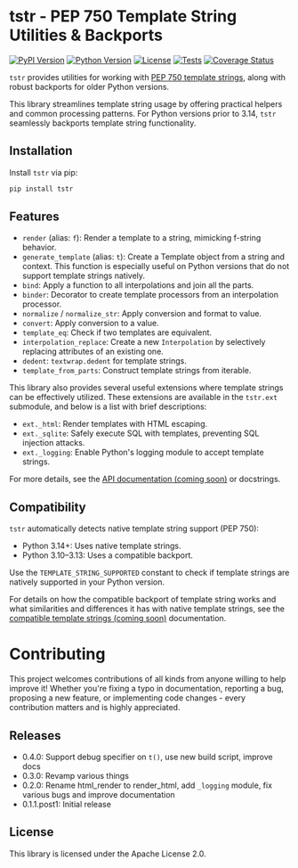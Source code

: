 # tstr - PEP 750 Template String Utilities & Backports

[![PyPI Version](https://img.shields.io/pypi/v/tstr)](https://pypi.org/project/tstr/)
[![Python Version](https://img.shields.io/pypi/pyversions/tstr)](https://pypi.org/project/tstr/)
[![License](https://img.shields.io/github/license/ilotoki0804/tstr)](https://github.com/ilotoki0804/tstr/blob/master/LICENSE)
[![Tests](https://github.com/ilotoki0804/tstr/workflows/testing/badge.svg)](https://github.com/ilotoki0804/tstr/actions)
[![Coverage Status](https://coveralls.io/repos/github/ilotoki0804/tstr/badge.svg?branch=main)](https://coveralls.io/github/ilotoki0804/tstr?branch=main)

`tstr` provides utilities for working with [PEP 750 template strings](https://peps.python.org/pep-0750/), along with robust backports for older Python versions.

This library streamlines template string usage by offering practical helpers and common processing patterns. For Python versions prior to 3.14, `tstr` seamlessly backports template string functionality.

## Installation

Install `tstr` via pip:

```bash
pip install tstr
```

## Features

- `render` (alias: `f`): Render a template to a string, mimicking f-string behavior.
- `generate_template` (alias: `t`): Create a Template object from a string and context.
    This function is especially useful on Python versions that do not support template strings natively.
- `bind`: Apply a function to all interpolations and join all the parts.
- `binder`: Decorator to create template processors from an interpolation processor.
- `normalize` / `normalize_str`: Apply conversion and format to value.
- `convert`: Apply conversion to a value.
- `template_eq`: Check if two templates are equivalent.
- `interpolation_replace`: Create a new `Interpolation` by selectively replacing attributes of an existing one.
- `dedent`: `textwrap.dedent` for template strings.
- `template_from_parts`: Construct template strings from iterable.

This library also provides several useful extensions where template strings can be effectively utilized.
These extensions are available in the `tstr.ext` submodule, and below is a list with brief descriptions:

- `ext._html`: Render templates with HTML escaping.
- `ext._sqlite`: Safely execute SQL with templates, preventing SQL injection attacks.
- `ext._logging`: Enable Python's logging module to accept template strings.

For more details, see the [API documentation (coming soon)](/docs/api.md) or docstrings.

## Compatibility

`tstr` automatically detects native template string support (PEP 750):

- Python 3.14+: Uses native template strings.
- Python 3.10–3.13: Uses a compatible backport.

Use the `TEMPLATE_STRING_SUPPORTED` constant to check if template strings are natively supported in your Python version.

For details on how the compatible backport of template string works and what similarities and differences it has with native template strings, see the [compatible template strings (coming soon)](/docs/compat.md) documentation.

# Contributing

This project welcomes contributions of all kinds from anyone willing to help improve it! Whether you're fixing a typo in documentation, reporting a bug, proposing a new feature, or implementing code changes - every contribution matters and is highly appreciated.

## Releases

* 0.4.0: Support debug specifier on `t()`, use new build script, improve docs
* 0.3.0: Revamp various things
* 0.2.0: Rename html_render to render_html, add `_logging` module, fix various bugs and improve documentation
* 0.1.1.post1: Initial release

## License

This library is licensed under the Apache License 2.0.
